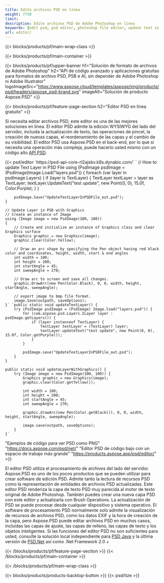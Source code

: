 ```yaml
---
title: Edite archivos PSD en línea
weight: 7730
limit: 
description: Edite archivos PSD de Adobe Photoshop en línea
keywords: [edit psd, psd editor, photoshop file editor, update text in psd, update psd]
url: editor/
---
```


{{< blocks/products/pf/main-wrap-class >}}


{{< blocks/products/pf/main-container >}}

{{< blocks/products/pf/upper-banner h1="Solución de formato de archivos de Adobe Photoshop" h2="API de código avanzado y aplicaciones gratuitas para formatos de archivo PSD, PSB e AI, sin depender de Adobe Photoshop ni Adobe Illustrator" logoImageSrc="https://www.aspose.cloud/templates/aspose/img/products/psd/headers/aspose_psd-brand.svg" imageAlt="Solución de producto Aspose.PSD" >}}

{{< blocks/products/pf/feature-page-section h2="Editor PSD en línea gratuito" >}}
<p>Si necesita editar archivos PSD, este editor es una de las mejores soluciones en línea. El editor PSD admite la edición WYSIWYG del lado del servidor, incluida la actualización de texto, las operaciones de pincel, la creación de nuevas capas, el reordenamiento de las capas y el cambio de su visibilidad. El editor PSD usa Aspose.PSD en el back-end, por lo que si necesita una operación más compleja, puede hacerlo usted mismo con un código alto <a href="/psd/{{< lang-code >}}">API PSD</a>.</p>
{{< psd/editor `https://psd-api-core-rl2ajsbv.k8s.dynabic.com/` 
`	// How to update Text Layer in PSD File
	using (PsdImage psdImage = (PsdImage)Image.Load("layers.psd"))
  	{
		foreach (var layer in psdImage.Layers)
		{
			if (layer is TextLayer)
			{
				TextLayer textLayer = layer as TextLayer;
				textLayer.UpdateText("test update", new Point(0, 0), 15.0f, Color.Purple);
			}
		}

		psdImage.Save("UpdateTextLayerInPSDFile_out.psd");
	}
	
	// Update Layer in PSD with Graphics
	// Create an instance of Image
	using (Image image = new PsdImage(100, 100))
	{
		// Create and initialize an instance of Graphics class and clear Graphics surface
		Graphics graphic = new Graphics(image);
		graphic.Clear(Color.Yellow);

		// Draw an arc shape by specifying the Pen object having red black color and coordinates, height, width, start & end angles                 
		int width = 100;
		int height = 200;
		int startAngle = 45;
		int sweepAngle = 270;

		// Draw arc to screen and save all changes.
		graphic.DrawArc(new Pen(Color.Black), 0, 0, width, height, startAngle, sweepAngle);

		// export image to bmp file format.
		image.Save(outpath, saveOptions);
	}` `public static void updateTextLayer() {
        try (PsdImage psdImage = (PsdImage) Image.load("layers.psd")) {
            for (com.aspose.psd.Layers.ILayer layer : psdImage.getLayers()) {
                if (layer instanceof TextLayer) {
                    TextLayer textLayer = (TextLayer) layer;
                    textLayer.updateText("test update", new Point(0, 0), 15.0f, Color.getPurple());
                }
            }

            psdImage.save("UpdateTextLayerInPSDFile_out.psd");
        }
    }

    public static void updateLayerWithGraphics() {
        try (Image image = new PsdImage(100, 100)) {
            Graphics graphic = new Graphics(image);
            graphic.clear(Color.getYellow());

            int width = 100;
            int height = 200;
            int startAngle = 45;
            int sweepAngle = 270;

            graphic.drawArc(new Pen(Color.getBlack()), 0, 0, width, height, startAngle, sweepAngle);

            image.save(outpath, saveOptions);
        }
    }` 
"Ejemplos de código para ver PSD como PNG"  "https://docs.aspose.com/psd/net/" 
"Editor PSD de código bajo con un espacio de trabajo más grande" "https://products.aspose.app/psd/editor/" >}}
<p>El editor PSD utiliza el procesamiento de archivos del lado del servidor. Aspose.PSD es uno de los pocos productos que se pueden utilizar para crear software de edición PSD. Admite tanto la lectura de recursos PSD como la representación de entidades de archivos PSD actualizadas. Este editor PSD renderiza la capa de texto PSD muy parecida al motor de texto original de Adobe Photoshop. También puedes crear una nueva capa PSD con este editor y actualizarla con Brush Operations. La actualización de PSD se puede procesar desde cualquier dispositivo y sistema operativo. El software de procesamiento PSD normalmente solo admite la visualización de recursos de archivos PSD, como los datos EXIF y la hora de creación de la capa, pero Aspose.PSD puede editar archivos PSD en muchos casos, incluidas las capas de ajuste, las capas de relleno, las capas de texto y los objetos inteligentes. Si las funciones del editor PSD no son suficientes para usted, consulte la solución local independiente para <a href="/psd/{{< lang-code >}}java">PSD Java</a> y la última versión de <a href="/psd/{{< lang-code >}}net">PSD.Net</a> así como .Net Framework 2.0 +</p>

{{< /blocks/products/pf/feature-page-section >}}
{{< /blocks/products/pf/main-container >}}


{{< /blocks/products/pf/main-wrap-class >}}

{{< blocks/products/products-backtop-button >}}
{{< psd/tize >}}
